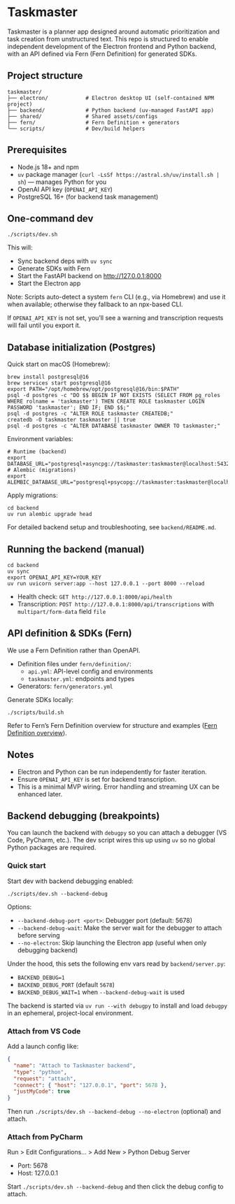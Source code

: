 # Taskmaster

Taskmaster is a planner app designed around automatic prioritization and task creation from unstructured text. This repo is structured to enable independent development of the Electron frontend and Python backend, with an API defined via Fern (Fern Definition) for generated SDKs.

## Project structure

```
taskmaster/
├── electron/            # Electron desktop UI (self-contained NPM project)
├── backend/             # Python backend (uv-managed FastAPI app)
├── shared/              # Shared assets/configs
├── fern/                # Fern Definition + generators
└── scripts/             # Dev/build helpers
```

## Prerequisites

- Node.js 18+ and npm
- `uv` package manager (`curl -LsSf https://astral.sh/uv/install.sh | sh`) — manages Python for you
- OpenAI API key (`OPENAI_API_KEY`)
- PostgreSQL 16+ (for backend task management)

## One-command dev

```
./scripts/dev.sh
```

This will:
- Sync backend deps with `uv sync`
- Generate SDKs with Fern
- Start the FastAPI backend on http://127.0.0.1:8000
- Start the Electron app

Note: Scripts auto-detect a system `fern` CLI (e.g., via Homebrew) and use it when available; otherwise they fallback to an npx-based CLI.

If `OPENAI_API_KEY` is not set, you’ll see a warning and transcription requests will fail until you export it.

## Database initialization (Postgres)

Quick start on macOS (Homebrew):

```
brew install postgresql@16
brew services start postgresql@16
export PATH="/opt/homebrew/opt/postgresql@16/bin:$PATH"
psql -d postgres -c "DO $$ BEGIN IF NOT EXISTS (SELECT FROM pg_roles WHERE rolname = 'taskmaster') THEN CREATE ROLE taskmaster LOGIN PASSWORD 'taskmaster'; END IF; END $$;"
psql -d postgres -c "ALTER ROLE taskmaster CREATEDB;"
createdb -O taskmaster taskmaster || true
psql -d postgres -c "ALTER DATABASE taskmaster OWNER TO taskmaster;"
```

Environment variables:

```
# Runtime (backend)
export DATABASE_URL="postgresql+asyncpg://taskmaster:taskmaster@localhost:5432/taskmaster"
# Alembic (migrations)
export ALEMBIC_DATABASE_URL="postgresql+psycopg://taskmaster:taskmaster@localhost:5432/taskmaster"
```

Apply migrations:

```
cd backend
uv run alembic upgrade head
```

For detailed backend setup and troubleshooting, see `backend/README.md`.

## Running the backend (manual)

```
cd backend
uv sync
export OPENAI_API_KEY=YOUR_KEY
uv run uvicorn server:app --host 127.0.0.1 --port 8000 --reload
```

- Health check: `GET http://127.0.0.1:8000/api/health`
- Transcription: `POST http://127.0.0.1:8000/api/transcriptions` with `multipart/form-data` field `file`

## API definition & SDKs (Fern)

We use a Fern Definition rather than OpenAPI.

- Definition files under `fern/definition/`:
  - `api.yml`: API-level config and environments
  - `taskmaster.yml`: endpoints and types
- Generators: `fern/generators.yml`

Generate SDKs locally:

```
./scripts/build.sh
```

Refer to Fern’s Fern Definition overview for structure and examples ([Fern Definition overview](https://buildwithfern.com/learn/api-definitions/ferndef/overview)).

## Notes

- Electron and Python can be run independently for faster iteration.
- Ensure `OPENAI_API_KEY` is set for backend transcription.
- This is a minimal MVP wiring. Error handling and streaming UX can be enhanced later.

## Backend debugging (breakpoints)

You can launch the backend with `debugpy` so you can attach a debugger (VS Code, PyCharm, etc.). The dev script wires this up using `uv` so no global Python packages are required.

### Quick start

Start dev with backend debugging enabled:

```
./scripts/dev.sh --backend-debug
```

Options:

- `--backend-debug-port <port>`: Debugger port (default: 5678)
- `--backend-debug-wait`: Make the server wait for the debugger to attach before serving
- `--no-electron`: Skip launching the Electron app (useful when only debugging backend)

Under the hood, this sets the following env vars read by `backend/server.py`:

- `BACKEND_DEBUG=1`
- `BACKEND_DEBUG_PORT` (default `5678`)
- `BACKEND_DEBUG_WAIT=1` when `--backend-debug-wait` is used

The backend is started via `uv run --with debugpy` to install and load `debugpy` in an ephemeral, project-local environment.

### Attach from VS Code

Add a launch config like:

```json
{
  "name": "Attach to Taskmaster backend",
  "type": "python",
  "request": "attach",
  "connect": { "host": "127.0.0.1", "port": 5678 },
  "justMyCode": true
}
```

Then run `./scripts/dev.sh --backend-debug --no-electron` (optional) and attach.

### Attach from PyCharm

Run > Edit Configurations… > Add New > Python Debug Server

- Port: 5678
- Host: 127.0.0.1

Start `./scripts/dev.sh --backend-debug` and then click the debug config to attach.
